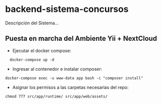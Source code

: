 # backend-sistema-concursos
Descripción del Sistema...


## Puesta en marcha del Ambiente Yii + NextCloud
  
  - Ejecutar el docker compose:
```
  docker-compose up -d
```

  - Ingresar al contenedor e instalar composer:

  ```
  docker-compose exec -u www-data app bash -c "composer install" 
  ```

  - Asignar los permisos a las carpetas necesarias del repo:
  ```
  chmod 777 src/app/runtime/ src/app/web/assets/
  ```
